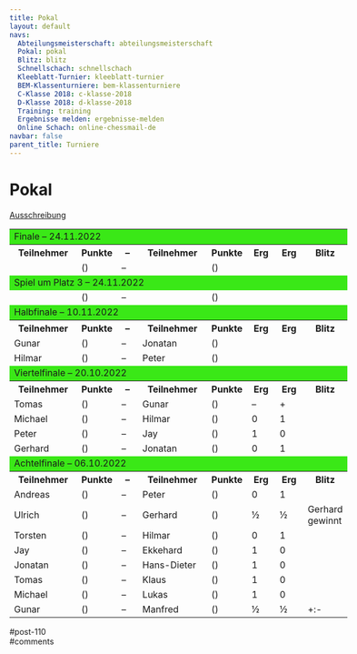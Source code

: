 ```yaml
---
title: Pokal 
layout: default
navs:
  Abteilungsmeisterschaft: abteilungsmeisterschaft
  Pokal: pokal
  Blitz: blitz
  Schnellschach: schnellschach
  Kleeblatt-Turnier: kleeblatt-turnier
  BEM-Klassenturniere: bem-klassenturniere
  C-Klasse 2018: c-klasse-2018
  D-Klasse 2018: d-klasse-2018
  Training: training
  Ergebnisse melden: ergebnisse-melden
  Online Schach: online-chessmail-de
navbar: false
parent_title: Turniere
---
```

<div class="post-110 page type-page status-publish hentry" id="post-110">
<h1 class="entry-title">Pokal</h1>
<div class="entry-content">
<p><a href="https://www.narva-schach.de/wordpress/wp-content/uploads/2022/08/Pokal-2022.pdf">Ausschreibung</a></p>
<table style="width: 118%;">
<tbody>
<tr>
<td colspan="8" style="width: 99.8681%; background-color: #3ae817;">Finale – 24.11.2022</td>
</tr>
<tr>
<th style="width: 20.9763%;">Teilnehmer</th>
<th style="width: 11.6095%;">Punkte</th>
<th style="width: 7.12401%;">–</th>
<th style="width: 21.2401%;">Teilnehmer</th>
<th style="width: 11.6095%;">Punkte</th>
<th style="width: 8.83905%;">Erg</th>
<th style="width: 8.83905%;">Erg</th>
<th style="width: 9.63061%;">Blitz</th>
</tr>
<tr>
<td style="width: 20.9763%;"></td>
<td style="width: 11.6095%;">()</td>
<td style="width: 7.12401%;">–</td>
<td style="width: 21.2401%;"></td>
<td style="width: 11.6095%;">()</td>
<td style="width: 8.83905%;"></td>
<td style="width: 8.83905%;"></td>
</tr>
<tr>
<td colspan="8" style="background-color: #3ae817; width: 99.8681%;">Spiel um Platz 3 – 24.11.2022</td>
</tr>
<tr>
<td style="width: 20.9763%;"></td>
<td style="width: 11.6095%;">()</td>
<td style="width: 7.12401%;">–</td>
<td style="width: 21.2401%;"></td>
<td style="width: 11.6095%;">()</td>
<td style="width: 8.83905%;"></td>
<td style="width: 8.83905%;"></td>
</tr>
<tr>
<td colspan="8" style="width: 99.8681%; background-color: #3ae817;">Halbfinale – 10.11.2022</td>
</tr>
<tr>
<th style="width: 20.9763%;">Teilnehmer</th>
<th style="width: 11.6095%;">Punkte</th>
<th style="width: 7.12401%;">–</th>
<th style="width: 21.2401%;">Teilnehmer</th>
<th style="width: 11.6095%;">Punkte</th>
<th style="width: 8.83905%;">Erg</th>
<th style="width: 8.83905%;">Erg</th>
<th style="width: 9.63061%;">Blitz</th>
</tr>
<tr>
<td style="width: 20.9763%;">Gunar</td>
<td style="width: 11.6095%;">()</td>
<td style="width: 7.12401%;">–</td>
<td style="width: 21.2401%;">Jonatan</td>
<td style="width: 11.6095%;">()</td>
<td style="width: 8.83905%;"></td>
<td style="width: 8.83905%;"></td>
</tr>
<tr>
<td style="width: 20.9763%;">Hilmar</td>
<td style="width: 11.6095%;">()</td>
<td style="width: 7.12401%;">–</td>
<td style="width: 21.2401%;">Peter</td>
<td style="width: 11.6095%;">()</td>
<td style="width: 8.83905%;"></td>
<td style="width: 8.83905%;"></td>
</tr>
<tr>
<td colspan="8" style="width: 99.8681%; background-color: #3ae817;">Viertelfinale – 20.10.2022</td>
</tr>
<tr>
<th style="width: 20.9763%;">Teilnehmer</th>
<th style="width: 11.6095%;">Punkte</th>
<th style="width: 7.12401%;">–</th>
<th style="width: 21.2401%;">Teilnehmer</th>
<th style="width: 11.6095%;">Punkte</th>
<th style="width: 8.83905%;">Erg</th>
<th style="width: 8.83905%;">Erg</th>
<th style="width: 9.63061%;">Blitz</th>
</tr>
<tr>
<td style="width: 20.9763%;">Tomas</td>
<td style="width: 11.6095%;">()</td>
<td style="width: 7.12401%;">–</td>
<td nowrap="nowrap" style="width: 21.2401%;">Gunar</td>
<td style="width: 11.6095%;">()</td>
<td style="width: 8.83905%;">–</td>
<td style="width: 8.83905%;">+</td>
</tr>
<tr>
<td style="width: 20.9763%;">Michael</td>
<td style="width: 11.6095%;">()</td>
<td style="width: 7.12401%;">–</td>
<td style="width: 21.2401%;">Hilmar</td>
<td style="width: 11.6095%;">()</td>
<td style="width: 8.83905%;">0</td>
<td style="width: 8.83905%;">1</td>
</tr>
<tr>
<td style="width: 20.9763%;">Peter</td>
<td style="width: 11.6095%;">()</td>
<td style="width: 7.12401%;">–</td>
<td style="width: 21.2401%;">Jay</td>
<td style="width: 11.6095%;">()</td>
<td style="width: 8.83905%;">1</td>
<td style="width: 8.83905%;">0</td>
</tr>
<tr>
<td nowrap="nowrap" style="width: 20.9763%;">Gerhard</td>
<td style="width: 11.6095%;">()</td>
<td style="width: 7.12401%;">–</td>
<td style="width: 21.2401%;">Jonatan</td>
<td style="width: 11.6095%;">()</td>
<td style="width: 8.83905%;">0</td>
<td style="width: 8.83905%;">1</td>
</tr>
<tr>
<td colspan="8" style="width: 99.8681%; background-color: #3ae817;">Achtelfinale – 06.10.2022</td>
</tr>
<tr>
<th style="width: 20.9763%;">Teilnehmer</th>
<th style="width: 11.6095%;">Punkte</th>
<th style="width: 7.12401%;">–</th>
<th style="width: 21.2401%;">Teilnehmer</th>
<th style="width: 11.6095%;">Punkte</th>
<th style="width: 8.83905%;">Erg</th>
<th style="width: 8.83905%;">Erg</th>
<th style="width: 9.63061%;">Blitz</th>
</tr>
<tr>
<td style="width: 20.9763%;">Andreas</td>
<td style="width: 11.6095%;">()</td>
<td style="width: 7.12401%;">–</td>
<td style="width: 21.2401%;">Peter</td>
<td style="width: 11.6095%;">()</td>
<td style="width: 8.83905%;">0</td>
<td style="width: 8.83905%;">1</td>
</tr>
<tr>
<td style="width: 20.9763%;">Ulrich</td>
<td style="width: 11.6095%;">()</td>
<td style="width: 7.12401%;">–</td>
<td style="width: 21.2401%;">Gerhard</td>
<td style="width: 11.6095%;">()</td>
<td style="width: 8.83905%;">½</td>
<td style="width: 8.83905%;">½</td>
<td>Gerhard gewinnt</td>
</tr>
<tr>
<td style="width: 20.9763%;">Torsten</td>
<td style="width: 11.6095%;">()</td>
<td style="width: 7.12401%;">–</td>
<td style="width: 21.2401%;">Hilmar</td>
<td style="width: 11.6095%;">()</td>
<td style="width: 8.83905%;">0</td>
<td style="width: 8.83905%;">1</td>
</tr>
<tr>
<td style="width: 20.9763%;">Jay</td>
<td style="width: 11.6095%;">()</td>
<td style="width: 7.12401%;">–</td>
<td style="width: 21.2401%;">Ekkehard</td>
<td style="width: 11.6095%;">()</td>
<td style="width: 8.83905%;">1</td>
<td style="width: 8.83905%;">0</td>
</tr>
<tr>
<td style="width: 20.9763%;">Jonatan</td>
<td style="width: 11.6095%;">()</td>
<td style="width: 7.12401%;">–</td>
<td nowrap="nowrap" style="width: 21.2401%;">Hans-Dieter</td>
<td style="width: 11.6095%;">()</td>
<td style="width: 8.83905%;">1</td>
<td style="width: 8.83905%;">0</td>
</tr>
<tr>
<td style="width: 20.9763%;">Tomas</td>
<td style="width: 11.6095%;">()</td>
<td style="width: 7.12401%;">–</td>
<td style="width: 21.2401%;">Klaus</td>
<td style="width: 11.6095%;">()</td>
<td style="width: 8.83905%;">1</td>
<td style="width: 8.83905%;">0</td>
</tr>
<tr>
<td style="width: 20.9763%;">Michael</td>
<td style="width: 11.6095%;">()</td>
<td style="width: 7.12401%;">–</td>
<td style="width: 21.2401%;">Lukas</td>
<td style="width: 11.6095%;">()</td>
<td style="width: 8.83905%;">1</td>
<td style="width: 8.83905%;">0</td>
</tr>
<tr>
<td style="width: 20.9763%;">Gunar</td>
<td style="width: 11.6095%;">()</td>
<td style="width: 7.12401%;">–</td>
<td style="width: 21.2401%;">Manfred</td>
<td style="width: 11.6095%;">()</td>
<td style="width: 8.83905%;">½</td>
<td style="width: 8.83905%;">½</td>
<td>+:-</td>
</tr>
</tbody>
</table>
</div><!-- .entry-content -->
</div> #post-110 
<div id="comments">
</div> #comments 
